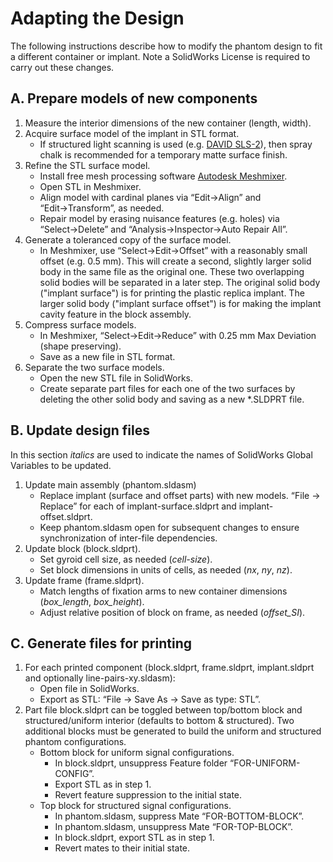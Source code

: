 # Adapting the Design

The following instructions describe how to modify the phantom design to fit a different container or implant. Note a SolidWorks License is required to carry out these changes.

## A. Prepare models of new components

1. Measure the interior dimensions of the new container (length, width).
2. Acquire surface model of the implant in STL format.
    * If structured light scanning is used (e.g. [DAVID SLS-2](https://productrealization.stanford.edu/processes/3d-scanning)), then spray chalk is recommended for a temporary matte surface finish.
3. Refine the STL surface model.
    * Install free mesh processing software [Autodesk Meshmixer](https://meshmixer.com/download.html).
    * Open STL in Meshmixer.
    * Align model with cardinal planes via “Edit→Align” and “Edit→Transform”, as needed.
    * Repair model by erasing nuisance features (e.g. holes) via “Select→Delete” and “Analysis→Inspector→Auto Repair All”.
5. Generate a toleranced copy of the surface model.
    * In Meshmixer, use “Select→Edit→Offset” with a reasonably small offset (e.g. 0.5 mm). This will create a second, slightly larger solid body in the same file as the original one. These two overlapping solid bodies will be separated in a later step. The original solid body ("implant surface") is for printing the plastic replica implant. The larger solid body ("implant surface offset") is for making the implant cavity feature in the block assembly.
6. Compress surface models.
    * In Meshmixer, “Select→Edit→Reduce” with 0.25 mm Max Deviation (shape preserving).
    * Save as a new file in STL format.
7. Separate the two surface models.
    * Open the new STL file in SolidWorks.
    * Create separate part files for each one of the two surfaces by deleting the other solid body and saving as a new *.SLDPRT file.

## B. Update design files

In this section *italics* are used to indicate the names of SolidWorks Global Variables to be updated.

1. Update main assembly (phantom.sldasm)
    * Replace implant (surface and offset parts) with new models. “File → Replace” for each of implant-surface.sldprt and implant-offset.sldprt.
    * Keep phantom.sldasm open for subsequent changes to ensure synchronization of inter-file dependencies.
2. Update block (block.sldprt).
    * Set gyroid cell size, as needed (*cell-size*).
    * Set block dimensions in units of cells, as needed (*nx*, *ny*, *nz*).
3. Update frame (frame.sldprt).
    * Match lengths of fixation arms to new container dimensions (*box_length*, *box_height*).
    * Adjust relative position of block on frame, as needed (*offset_SI*).

## C. Generate files for printing

1. For each printed component (block.sldprt, frame.sldprt, implant.sldprt and optionally line-pairs-xy.sldasm):
    * Open file in SolidWorks.
    * Export as STL: “File → Save As → Save as type: STL”.
2. Part file block.sldprt can be toggled between top/bottom block and structured/uniform interior (defaults to bottom & structured). Two additional blocks must be generated to build the uniform and structured phantom configurations.
    * Bottom block for uniform signal configurations.
        * In block.sldprt, unsuppress Feature folder “FOR-UNIFORM-CONFIG”.
        * Export STL as in step 1.
        * Revert feature suppression to the initial state.
    * Top block for structured signal configurations.
        * In phantom.sldasm, suppress Mate “FOR-BOTTOM-BLOCK”.
        * In phantom.sldasm, unsuppress Mate “FOR-TOP-BLOCK”.
        * In block.sldprt, export STL as in step 1.
        * Revert mates to their initial state.
